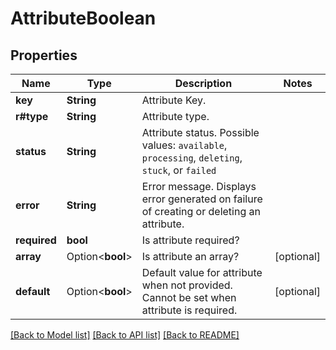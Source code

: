 # AttributeBoolean

## Properties

Name | Type | Description | Notes
------------ | ------------- | ------------- | -------------
**key** | **String** | Attribute Key. | 
**r#type** | **String** | Attribute type. | 
**status** | **String** | Attribute status. Possible values: `available`, `processing`, `deleting`, `stuck`, or `failed` | 
**error** | **String** | Error message. Displays error generated on failure of creating or deleting an attribute. | 
**required** | **bool** | Is attribute required? | 
**array** | Option<**bool**> | Is attribute an array? | [optional]
**default** | Option<**bool**> | Default value for attribute when not provided. Cannot be set when attribute is required. | [optional]

[[Back to Model list]](../README.md#documentation-for-models) [[Back to API list]](../README.md#documentation-for-api-endpoints) [[Back to README]](../README.md)


